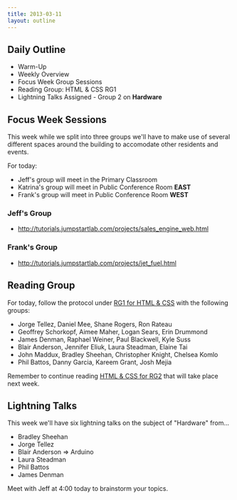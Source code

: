 ```yaml
---
title: 2013-03-11
layout: outline
---
```


## Daily Outline

* Warm-Up
* Weekly Overview
* Focus Week Group Sessions
* Reading Group: HTML & CSS RG1
* Lightning Talks Assigned - Group 2 on __Hardware__

## Focus Week Sessions

This week while we split into three groups we'll have to make use of several different spaces around the building to accomodate other residents and events.

For today:

* Jeff's group will meet in the Primary Classroom
* Katrina's group will meet in Public Conference Room **EAST**
* Frank's group will meet in Public Conference Room **WEST**

### Jeff's Group

* http://tutorials.jumpstartlab.com/projects/sales_engine_web.html

### Frank's Group

* http://tutorials.jumpstartlab.com/projects/jet_fuel.html

## Reading Group

For today, follow the protocol under [RG1 for HTML & CSS](http://tutorials.jumpstartlab.com/$1) with the following groups:

* Jorge Tellez, Daniel Mee, Shane Rogers, Ron Rateau
* Geoffrey Schorkopf, Aimee Maher, Logan Sears, Erin Drummond
* James Denman, Raphael Weiner, Paul Blackwell, Kyle Suss
* Blair Anderson, Jennifer Eliuk, Laura Steadman, Elaine Tai
* John Maddux, Bradley Sheehan, Christopher Knight, Chelsea Komlo
* Phil Battos, Danny Garcia, Kareem Grant, Josh Mejia

Remember to continue reading [HTML & CSS for RG2](http://tutorials.jumpstartlab.com/$1) that will take place next week.

## Lightning Talks

This week we'll have six lightning talks on the subject of "Hardware" from...

* Bradley Sheehan
* Jorge Tellez
* Blair Anderson => Arduino
* Laura Steadman
* Phil Battos
* James Denman

Meet with Jeff at 4:00 today to brainstorm your topics.
